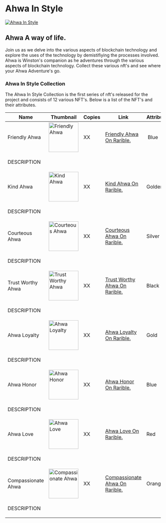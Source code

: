 <!DOCTYPE html>
<html lang="en">

<head>
    <meta charset="UTF-8" />
    <meta http-equiv="X-UA-Compatible" content="IE=edge" />
    <meta name="viewport" content="width=device-width, initial-scale=1.0" />
    <link crossorigin="anonymous" media="all" rel="stylesheet" href="https://raw.githubusercontent.com/Winston-Services/docs/main/Ahwa-In-Style/theme.css" />
</head>
<body>
    <h1>Ahwa In Style</h1>
    <a href="https://rarible.com/dreamingrainbow/owned?filter[collections][]=POLYGON-0x579600290fac9f20d4db01bb0b0dbcd0cc11cf6b"
        target="_blank"><img src="https://ipfs.io/ipfs/bafybeibweex6z365wcjx7w5o6sqdnrf6hbgod3ogtn3ovxcfrepymo2wzm"
            alt="Ahwa In Style" /></a>
    <h2>Ahwa A way of life.</h2>
    <p>Join us as we delve into the various aspects of blockchain technology and explore the uses of the technology by
        demistifiying the processes involved. Ahwa is Winston's companion as he adventures through the various aspects
        of blockchain technology. Collect these various nft's and see where your Ahwa Adventure's go.</p>
    <h3>Ahwa In Style Collection</h3>
    <p>The Ahwa In Style Collection is the first series of nft's released for the project and consists of 12 various
        NFT's.
        Below is a list of the NFT's and their attributes.</p>
    <table>
        <thead>
            <tr>
                <th>
                    Name
                </th>
                <th>
                    Thumbnail
                </th>
                <th>
                    Copies
                </th>
                <th>
                    Link
                </th>
                <th>
                    Attributes
                </th>
            </tr>
        </thead>
        <tbody>
            <tr>
                <td>
                    Friendly Ahwa
                </td>
                <td>
                    <img src="https://ipfs.io/ipfs/bafybeibpik4mvymncqaq2fk3s4y4wgpludy56y7chqws4a2sonxabnt7tu/image.png"
                        alt="Friendly Ahwa" width="96px" />
                </td>
                <td>
                    XX
                </td>
                <td>
                    <a href="" target="_blank">Friendly Ahwa On Rarible.</a>
                </td>
                <td>
                    <span class="gold">&nbsp;</span><span class="blue">Blue</span><span class="bow"></span>
                </td>
            </tr>
            <tr>
                <td colspan="4">
                    <p>DESCRIPTION</p>
                </td>
            </tr>
            <tr>
                <td>
                    Kind Ahwa
                </td>
                <td>
                    <img src="https://ipfs.io/ipfs/bafybeieywipxwbwfkbt5gf5ngibg6edjwpwmem5mdklc7px4lb5i63fcru/image.png"
                        alt="Kind Ahwa" width="96px" />
                </td>
                <td>
                    XX
                </td>
                <td>
                    <a href="" target="_blank">Kind Ahwa On Rarible.</a>
                </td>
                <td>
                    <span class="gold"></span><span class="golden">Golden</span><span class="chain">x2</span>
                </td>
            </tr>
            <tr>
                <td colspan="4">
                    <p>DESCRIPTION</p>
                </td>
            </tr>
            <tr>
                <td>
                    Courteous Ahwa
                </td>
                <td>
                    <img src="https://ipfs.io/ipfs/bafybeibrmcvuw7fsv7a6hophkyjl6wka2vb336yldyyqp4c262c2txhw54/image.png"
                        alt="Courteous Ahwa" width="96px" />
                </td>
                <td>
                    XX
                </td>
                <td>
                    <a href="" target="_blank">Courteous Ahwa On Rarible.</a>
                </td>
                <td>
                    <span class="gold"></span><span class="Silver">Silver</span><span class="chain"></span><span
                        class="pin"></span>
                </td>
            </tr>
            <tr>
                <td colspan="4">
                    <p>DESCRIPTION</p>
                </td>
            </tr>
            <tr>
                <td>
                    Trust Worthy Ahwa
                </td>
                <td>
                    <img src="https://ipfs.io/ipfs/bafybeibb5hz3ocaxo55dcnzhebky5jzir6qygrr3zu55na2bht5dsyfepu/image.png"
                        alt="Trust Worthy Ahwa" width="96px" />
                </td>
                <td>
                    XX
                </td>
                <td>
                    <a href="" target="_blank">Trust Worthy Ahwa On Rarible.</a>
                </td>
                <td>
                    <span class="gold"></span><span class="black">Black</span><span class="bow"></span>
                </td>
            </tr>
            <tr>
                <td colspan="4">
                    <p>DESCRIPTION</p>
                </td>
            </tr>
            <tr>
                <td>
                    Ahwa Loyalty
                </td>
                <td>
                    <img src="https://ipfs.io/ipfs/bafybeial66rr6opzoewkvbpr37jfdzfq4b6vwgtdti2wxtrbqgf4mqbhqe/image.png"
                        alt="Ahwa Loyalty" width="96px" />
                </td>
                <td>
                    XX
                </td>
                <td>
                    <a href="" target="_blank">Ahwa Loyalty On Rarible.</a>
                </td>
                <td>
                    <span class="gold"></span><span class="golden">Gold</span><span class="bow"></span>
                </td>
            </tr>
            <tr>
                <td colspan="4">
                    <p>DESCRIPTION</p>
                </td>
            </tr>
            <tr>
                <td>
                    Ahwa Honor
                </td>
                <td>
                    <img src="https://ipfs.io/ipfs/bafybeiay4uya2gmg3gqvwwmwbcjxobmbagjf7ywl654nxrxum3zglzsgbe/image.png"
                        alt="Ahwa Honor" width="96px" />
                </td>
                <td>
                    XX
                </td>
                <td>
                    <a href="" target="_blank">Ahwa Honor On Rarible.</a>
                </td>
                <td>
                    <span class="gold"></span><span class="blue">Blue</span><span class="bow"></span>
                </td>
            </tr>
            <tr>
                <td colspan="4">
                    <p>DESCRIPTION</p>
                </td>
            </tr>
            <tr>
                <td>
                    Ahwa Love
                </td>
                <td>
                    <img src="https://ipfs.io/ipfs/bafybeie4dzmdaepanzv5x5rkv4wsq63qsgz6mxwxepop6mi7raqptxpjlq/image.png"
                        alt="Ahwa Love" width="96px" />
                </td>
                <td>
                    XX
                </td>
                <td>
                    <a href="" target="_blank">Ahwa Love On Rarible.</a>
                </td>
                <td>
                    <span class="gold"></span><span class="red">Red</span><span class="bow"></span>
                </td>
            </tr>
            <tr>
                <td colspan="4">
                    <p>DESCRIPTION</p>
                </td>
            </tr>
            <tr>
                <td>
                    Compassionate Ahwa
                </td>
                <td>
                    <img src="https://ipfs.io/ipfs/bafybeibtfxkfbqgxilgexk6xncvqeeavhzb54uffl4dhlltilexpniehce/image.png"
                        alt="Compassionate Ahwa" width="96px" />
                </td>
                <td>
                    XX
                </td>
                <td>
                    <a href="" target="_blank">Compassionate Ahwa On Rarible.</a>
                </td>
                <td>
                    <span class="gold"></span><span class="orange">Orange</span><span class="bow"></span>
                </td>
            </tr>
            <tr>
                <td colspan="4">
                    <p>DESCRIPTION</p>
                </td>
            </tr>
        </tbody>
    </table>

</body>

</html>
